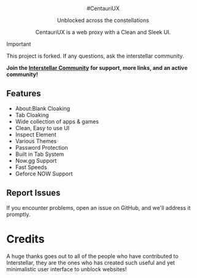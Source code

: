 <div align="center">
    #CentauriUX
    <p>Unblocked across the constellations<p>
    <p>CentauriUX is a web proxy with a Clean and Sleek UI.</p>
</div>

> [!IMPORTANT]
> This project is forked. If any questions, ask the interstellar community.

**Join the [Interstellar Community](https://discord.gg/interstellar) for support, more links, and an active community!**

## Features

- About:Blank Cloaking 
- Tab Cloaking 
- Wide collection of apps & games 
- Clean, Easy to use UI 
- Inspect Element 
- Various Themes 
- Password Protection 
- Built in Tab System 
- Now.gg Support 
- Fast Speeds 
- Geforce NOW Support 

## Report Issues

If you encounter problems, open an issue on GitHub, and we'll address it promptly.
# Credits

A huge thanks goes out to all of the people who have contributed to Interstellar, they are the ones who has created such useful and yet minimalistic user interface to unblock websites!

